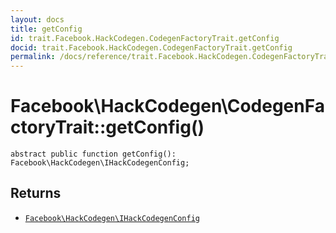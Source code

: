 ```yaml
---
layout: docs
title: getConfig
id: trait.Facebook.HackCodegen.CodegenFactoryTrait.getConfig
docid: trait.Facebook.HackCodegen.CodegenFactoryTrait.getConfig
permalink: /docs/reference/trait.Facebook.HackCodegen.CodegenFactoryTrait.getConfig/
---
```

# Facebook\\HackCodegen\\CodegenFactoryTrait::getConfig()




``` Hack
abstract public function getConfig(): Facebook\HackCodegen\IHackCodegenConfig;
```




## Returns




+ [` Facebook\HackCodegen\IHackCodegenConfig `](<interface.Facebook.HackCodegen.IHackCodegenConfig.md>)